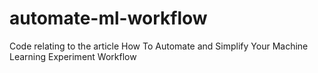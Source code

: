 # automate-ml-workflow
Code relating to the article How To Automate and Simplify Your Machine Learning Experiment Workflow
